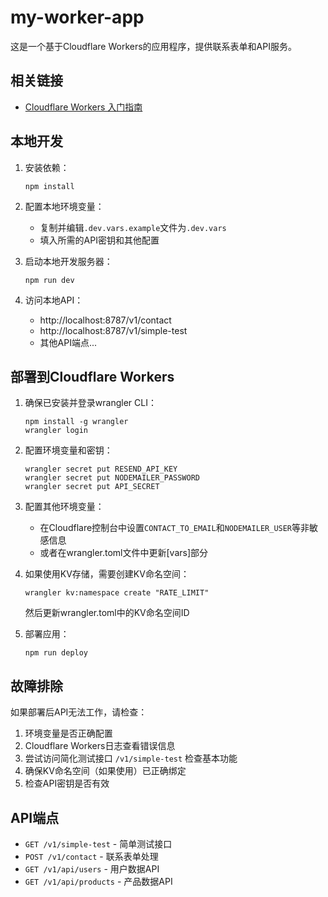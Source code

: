 # my-worker-app

这是一个基于Cloudflare Workers的应用程序，提供联系表单和API服务。

## 相关链接

- [Cloudflare Workers 入门指南](https://developers.cloudflare.com/workers/get-started/guide/)

## 本地开发

1. 安装依赖：
   ```
   npm install
   ```

2. 配置本地环境变量：
   - 复制并编辑`.dev.vars.example`文件为`.dev.vars`
   - 填入所需的API密钥和其他配置

3. 启动本地开发服务器：
   ```
   npm run dev
   ```

4. 访问本地API：
   - http://localhost:8787/v1/contact
   - http://localhost:8787/v1/simple-test
   - 其他API端点...

## 部署到Cloudflare Workers

1. 确保已安装并登录wrangler CLI：
   ```
   npm install -g wrangler
   wrangler login
   ```

2. 配置环境变量和密钥：
   ```
   wrangler secret put RESEND_API_KEY
   wrangler secret put NODEMAILER_PASSWORD
   wrangler secret put API_SECRET
   ```
   
3. 配置其他环境变量：
   - 在Cloudflare控制台中设置`CONTACT_TO_EMAIL`和`NODEMAILER_USER`等非敏感信息
   - 或者在wrangler.toml文件中更新[vars]部分

4. 如果使用KV存储，需要创建KV命名空间：
   ```
   wrangler kv:namespace create "RATE_LIMIT"
   ```
   然后更新wrangler.toml中的KV命名空间ID

5. 部署应用：
   ```
   npm run deploy
   ```

## 故障排除

如果部署后API无法工作，请检查：

1. 环境变量是否正确配置
2. Cloudflare Workers日志查看错误信息
3. 尝试访问简化测试接口 `/v1/simple-test` 检查基本功能
4. 确保KV命名空间（如果使用）已正确绑定
5. 检查API密钥是否有效

## API端点

- `GET /v1/simple-test` - 简单测试接口
- `POST /v1/contact` - 联系表单处理
- `GET /v1/api/users` - 用户数据API
- `GET /v1/api/products` - 产品数据API
